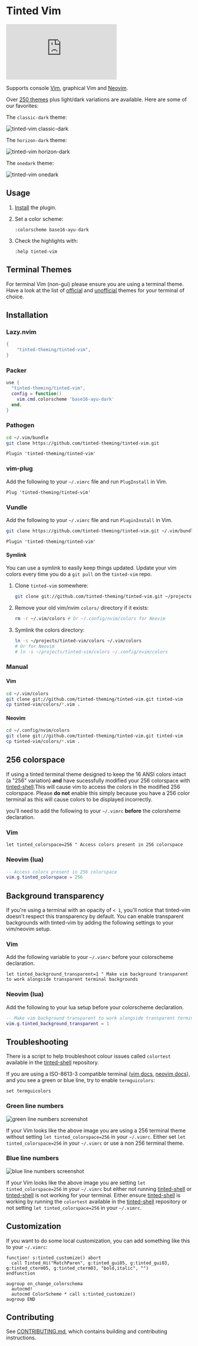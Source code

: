 # Tinted Vim

[![Matrix Chat](https://img.shields.io/matrix/tinted-theming:matrix.org)](https://matrix.to/#/#tinted-theming:matrix.org)

Supports console [Vim], graphical Vim and [Neovim].

Over [250 themes] plus light/dark variations are available. Here are
some of our favorites:

The `classic-dark` theme:

![tinted-vim classic-dark]

The `horizon-dark` theme:

![tinted-vim horizon-dark]

The `onedark` theme:

![tinted-vim onedark]

## Usage

1. [Install](#installation) the plugin.
1. Set a color scheme:

   ```vim
   :colorscheme base16-ayu-dark
   ```

1. Check the highlights with:

   ```vim
   :help tinted-vim
   ```

## Terminal Themes

For terminal Vim (non-gui) please ensure you are using a terminal theme.
Have a look at the list of [official] and [unofficial] themes for your
terminal of choice.

## Installation

### Lazy.nvim

```lua
{
    "tinted-theming/tinted-vim",
}
```

### Packer

```lua
use {
  "tinted-theming/tinted-vim",
  config = function()
    vim.cmd.colorscheme 'base16-ayu-dark'
  end,
}
```

### Pathogen

```sh
cd ~/.vim/bundle
git clone https://github.com/tinted-theming/tinted-vim.git
```

```vim
Plugin 'tinted-theming/tinted-vim'
```

### vim-plug

Add the following to your `~/.vimrc` file and run `PlugInstall` in Vim.

```vim
Plug 'tinted-theming/tinted-vim'
```

### Vundle

Add the following to your `~/.vimrc` file and run `PluginInstall` in Vim.

```sh
git clone https://github.com/tinted-theming/tinted-vim.git ~/.vim/bundle/tinted-vim
```

```vim
Plugin 'tinted-theming/tinted-vim'
```

#### Symlink

You can use a symlink to easily keep things updated. Update your vim
colors every time you do a `git pull` on the `tinted-vim` repo.

1. Clone `tinted-vim` somewhere:

   ```sh
   git clone git://github.com/tinted-theming/tinted-vim.git ~/projects/tinted-vim
   ```

1. Remove your old vim/nvim `colors/` directory if it exists:

   ```sh
   rm -r ~/.vim/colors # Or ~/.config/nvim/colors for Neovim
   ```

1. Symlink the colors directory:

   ```sh
   ln -s ~/projects/tinted-vim/colors ~/.vim/colors
   # Or for Neovim
   # ln -s ~/projects/tinted-vim/colors ~/.config/nvim/colors
   ```

### Manual

#### Vim

```sh
cd ~/.vim/colors
git clone git://github.com/tinted-theming/tinted-vim.git tinted-vim
cp tinted-vim/colors/*.vim .
```

#### Neovim

```sh
cd ~/.config/nvim/colors
git clone git://github.com/tinted-theming/tinted-vim.git tinted-vim
cp tinted-vim/colors/*.vim .
```

## 256 colorspace

If using a tinted terminal theme designed to keep the 16 ANSI colors
intact (a "256" variation) **and** have sucessfully modified your 256
colorspace with [tinted-shell].This will cause vim to access the colors
in the modified 256 colorspace. Please **do not** enable this simply
because you have a 256 color terminal as this will cause colors to be
displayed incorrectly.

you'll need to add the following to your `~/.vimrc` **before** the
colorsheme declaration.

### Vim

```vim
let tinted_colorspace=256 " Access colors present in 256 colorspace
```

### Neovim (lua)

```lua
-- Access colors present in 256 colorspace
vim.g.tinted_colorspace = 256
```

## Background transparency

If you're using a terminal with an opacity of `< 1`, you'll notice that
tinted-vim doesn't respect this transparency by default. You can enable
transparent backgrounds with tinted-vim by adding the following settings
to your vim/neovim setup.

### Vim

Add the following variable to your `~/.vimrc` before your colorscheme
declaration.

```vim
let tinted_background_transparent=1 " Make vim background transparent to work alongside transparent terminal backgrounds
```

### Neovim (lua)

Add the following to your lua setup before your colorscheme declaration.

```lua
-- Make vim background transparent to work alongside transparent terminal backgrounds
vim.g.tinted_background_transparent = 1
```

## Troubleshooting

There is a script to help troubleshoot colour issues called `colortest`
available in the [tinted-shell] repository.

If you are using a ISO-8613-3 compatible terminal ([vim docs],
[neovim docs]), and you see a green or blue line, try to enable
`termguicolors`:

```vim
set termguicolors
```

### Green line numbers

![green line numbers screenshot]

If your Vim looks like the above image you are using a 256 terminal
theme without setting `let tinted_colorspace=256` in your `~/.vimrc`.
Either set `let tinted_colorspace=256` in your `~/.vimrc` or use a non
256 terminal theme.

### Blue line numbers

![blue line numbers screenshot]

If your Vim looks like the above image you are setting `let
tinted_colorspace=256` in your `~/.vimrc` but either not running
[tinted-shell] or [tinted-shell] is not working for your terminal. Either
ensure [tinted-shell] is working by running the `colortest` available
in the [tinted-shell] repository or not setting `let
tinted_colorspace=256` in your `~/.vimrc`.

## Customization

If you want to do some local customization, you can add something like
this to your `~/.vimrc`:

```vim
function! s:tinted_customize() abort
  call Tinted_Hi("MatchParen", g:tinted_gui05, g:tinted_gui03, g:tinted_cterm05, g:tinted_cterm03, "bold,italic", "")
endfunction

augroup on_change_colorschema
  autocmd!
  autocmd ColorScheme * call s:tinted_customize()
augroup END
```

## Contributing

See [CONTRIBUTING.md], which contains building and contributing
instructions.

[Vim]: https://github.com/vim/vim
[Neovim]: https://github.com/neovim/neovim
[250 themes]: https://github.com/tinted-theming/schemes
[official]: https://github.com/tinted-theming/home#official-templates
[unofficial]: https://github.com/tinted-theming/home#unofficial-templates
[tinted-shell]: https://github.com/tinted-theming/tinted-shell
[vim docs]: https://github.com/vim/vim/blob/23c1b2b018c8121ca5fcc247e37966428bf8ca66/runtime/doc/options.txt#L7876
[neovim docs]: https://neovim.io/doc/user/options.html#'termguicolors'
[CONTRIBUTING.md]: CONTRIBUTING.md
[tinted-vim classic-dark]: screenshots/tinted-vim-screenshot-classic-dark.png
[tinted-vim horizon-dark]: screenshots/tinted-vim-screenshot-horizon-dark.png
[tinted-vim onedark]: screenshots/tinted-vim-screenshot-onedark.png
[green line numbers screenshot]: screenshots/without-tintedcolorspace-256-with-256-terminal-theme.png
[blue line numbers screenshot]: screenshots/with-tintedcolorspace-256-without-tinted-shell.png
